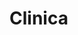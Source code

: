 # Clinica
<!-- 3ed25a6e-7e84-4515-a2dc-d1292d22509d
RAILWAY_TOKEN=3ed25a6e-7e84-4515-a2dc-d1292d22509d railway run -->